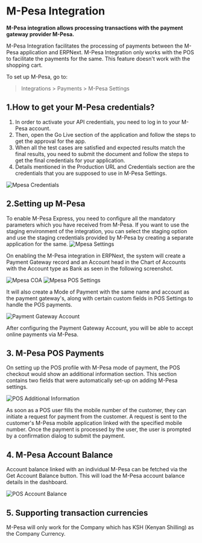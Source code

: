 <!-- add-breadcrumbs -->
# M-Pesa Integration

**M-Pesa integration allows processing transactions with the payment gateway provider M-Pesa.**

M-Pesa Integration facilitates the processing of payments between the M-Pesa application and ERPNext. M-Pesa Integration only works with the POS to facilitate the payments for the same. This feature doesn't work with the shopping cart.

To set up M-Pesa, go to:
> Integrations > Payments > M-Pesa Settings

## 1.How to get your M-Pesa credentials?
1. In order to activate your API credentials, you need to log in to your M-Pesa account.
2. Then, open the Go Live section of the application and follow the steps to get the approval for the app.
3. When all the test cases are satisfied and expected results match the final results, you need to submit the document and follow the steps to get the final credentials for your application.
4. Details mentioned in the Production URL and Credentials section are the credentials that you are supposed to use in M-Pesa Settings.

<img class="screenshot" alt="Mpesa Credentials" src="{{docs_base_url}}/assets/img/setup/integrations/mpesa_credentials.png">


## 2.Setting up M-Pesa

To enable M-Pesa Express, you need to configure all the mandatory parameters which you have received from M-Pesa. If you want to use the staging environment of the integration, you can select the staging option and use the staging credentials provided by M-Pesa by creating a separate application for the same.
<img class="screenshot" alt="Mpesa Settings" src="{{docs_base_url}}/assets/img/setup/integrations/mpesa_settings.png">

On enabling the M-Pesa integration in ERPNext, the system will create a Payment Gateway record and an Account head in the Chart of Accounts with the Account type as Bank as seen in the following screenshot.

<img class="screenshot" alt="Mpesa COA" src="{{docs_base_url}}/assets/img/setup/integrations/mpesa_coa.png">

<img class="screenshot" alt="Mpesa POS Settings" src="{{docs_base_url}}/assets/img/setup/integrations/mpesa_pos_settings.png">

It will also create a Mode of Payment with the same name and account as the payment gateway's, along with certain custom fields in POS Settings to handle the POS payments.

<img class="screenshot" alt="Payment Gateway Account" src="{{docs_base_url}}/assets/img/setup/integrations/payment_gateway_account_mpesa.png">

After configuring the Payment Gateway Account, you will be able to accept online payments via M-Pesa.


## 3. M-Pesa POS Payments

On setting up the POS profile with M-Pesa mode of payment, the POS checkout would show an additional information section. This section contains two fields that were automatically set-up on adding M-Pesa settings.

<img class="screenshot" alt="POS Additional Information" src="{{docs_base_url}}/assets/img/setup/integrations/additional-information.png">

As soon as a POS user fills the mobile number of the customer, they can initiate a request for payment from the customer. A request is sent to the customer's M-Pesa mobile application linked with the specified mobile number. Once the payment is processed by the user, the user is prompted by a confirmation dialog to submit the payment.

## 4. M-Pesa Account Balance

Account balance linked with an individual M-Pesa can be fetched via the Get Account Balance button. This will load the M-Pesa account balance details in the dashboard.

<img class="screenshot" alt="POS Account Balance" src="{{docs_base_url}}/assets/img/setup/integrations/mpesa_account_balance.png">


## 5. Supporting transaction currencies

M-Pesa will only work for the Company which has KSH (Kenyan Shilling) as the Company Currency.
